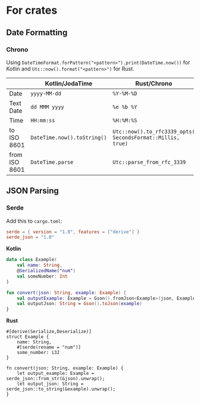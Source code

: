 # For crates

## Date Formatting

### Chrono

Using `DateTimeFormat.forPattern("<pattern>").print(DateTime.now())` for Kotlin and `Utc::now().format("<pattern>")` for Rust.

|   | Kotlin/JodaTime | Rust/Chrono | Example |
| - | - | - | - |
| Date | `yyyy-MM-dd` | `%Y-%M-%D` | 2000-01-01 |
| Text Date | `dd MMM yyyy` | `%e %b %Y` | 15 Jun 2004 |
| Time | `HH:mm:ss` | `%H:%M:%S` | 14:12:56 |
| to ISO 8601 | `DateTime.now().toString()` | `Utc::now().to_rfc3339_opts( SecondsFormat::Millis, true)` | 1996-12-19T16:39:57.000Z |
| from ISO 8601 | `DateTime.parse` | `Utc::parse_from_rfc_3339` ||

## JSON Parsing

### Serde

Add this to `cargo.toml`:
```toml
serde = { version = "1.0", features = ["derive"] }
serde_json = "1.0"
```

**Kotlin**

```kotlin
data class Example(
    val name: String,
    @SerializedName("num")
    val someNumber: Int
)

fun convert(json: String, example: Example) {
    val outputExample: Example = Gson().fromJson<Example>(json, Example::class.java)
    val outputJson: String = Gson().toJson(example)
}
```

**Rust**

```rust,ignore
#[derive(Serialize,Deserialize)]
struct Example {
    name: String,
    #[serde(rename = "num")]
    some_number: i32
}

fn convert(json: String, example: Example) {
    let output_example: Example = serde_json::from_str(&json).unwrap();
    let output_json: String = serde_json::to_string(&example).unwrap();
}
```


